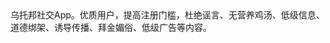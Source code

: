 <?xml version="1.0" encoding="UTF-8"?>
<!DOCTYPE html PUBLIC "-//W3C//DTD XHTML 1.0 Transitional//EN" "http://www.w3.org/TR/xhtml1/DTD/xhtml1-transitional.dtd">
<html><head><meta http-equiv="Content-Type" content="text/html; charset=UTF-8"/><meta name="exporter-version" content="Evernote Mac 6.11 (454874)"/><meta name="altitude" content="493.2306213378906"/><meta name="author" content="1366953335@qq.com"/><meta name="created" content="2015-09-26 05:02:53 +0000"/><meta name="latitude" content="30.64037407773245"/><meta name="longitude" content="104.0472975897355"/><meta name="source" content="desktop.mac"/><meta name="updated" content="2015-09-26 05:13:29 +0000"/><title>乌托邦</title></head><body>
<div>乌托邦社交App。优质用户，提高注册门槛，杜绝谣言、无营养鸡汤、低级信息、道德绑架、诱导传播、拜金媚俗、低级广告等内容。</div>
</body></html>